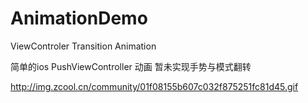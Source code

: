 # AnimationDemo
ViewControler  Transition Animation

简单的ios PushViewController 动画
暂未实现手势与模式翻转


http://img.zcool.cn/community/01f08155b607c032f875251fc81d45.gif
